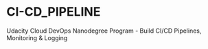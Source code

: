 # CI-CD_PIPELINE
Udacity Cloud DevOps Nanodegree Program - Build CI/CD Pipelines, Monitoring &amp; Logging
